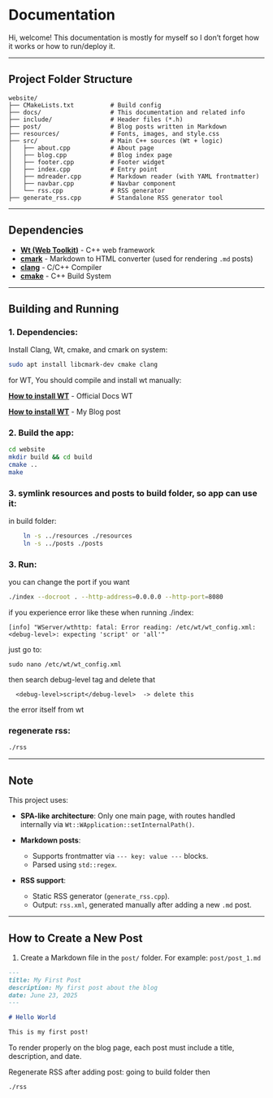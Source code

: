 # Documentation

Hi, welcome! This documentation is mostly for myself so I don’t forget how it works or how to run/deploy it.

---

## Project Folder Structure

```
website/
├── CMakeLists.txt          # Build config
├── docs/                   # This documentation and related info
├── include/                # Header files (*.h)
├── post/                   # Blog posts written in Markdown
├── resources/              # Fonts, images, and style.css
├── src/                    # Main C++ sources (Wt + logic)
│   ├── about.cpp           # About page
│   ├── blog.cpp            # Blog index page
│   ├── footer.cpp          # Footer widget
│   ├── index.cpp           # Entry point
│   ├── mdreader.cpp        # Markdown reader (with YAML frontmatter)
│   ├── navbar.cpp          # Navbar component
│   └── rss.cpp             # RSS generator
├── generate_rss.cpp        # Standalone RSS generator tool
```

---

## Dependencies

* [**Wt (Web Toolkit)**](https://www.webtoolkit.eu/wt) - C++ web framework
* [**cmark**](https://github.com/commonmark/cmark) - Markdown to HTML converter (used for rendering `.md` posts)
* [**clang**](https://clang.llvm.org/) - C/C++ Compiler
* [**cmake**](https://cmake.org/) - C++ Build System


---

## Building and Running

### 1. Dependencies:

Install Clang, Wt, cmake, and cmark on system:

```bash
sudo apt install libcmark-dev cmake clang
```
for WT, You should compile and install wt manually:

[**How to install WT**](https://www.webtoolkit.eu/wt/doc/reference/html/InstallationUnix.html) - Official Docs WT

[**How to install WT**](https://misaka.bearblog.dev/wt-web-framework-untuk-cpp) - My Blog post

### 2. Build the app:

```bash
cd website
mkdir build && cd build
cmake ..
make
```
### 3. symlink resources and posts to build folder, so app can use it:
in build folder:

```bash
    ln -s ../resources ./resources
    ln -s ../posts ./posts
```

### 3. Run:

you can change the port if you want
```bash
./index --docroot . --http-address=0.0.0.0 --http-port=8080
```

if you experience error like these when running ./index:
```
[info] "WServer/wthttp: fatal: Error reading: /etc/wt/wt_config.xml: <debug-level>: expecting 'script' or 'all'"
```
just go to:
```
sudo nano /etc/wt/wt_config.xml
```
then search debug-level tag and delete that
```
  <debug-level>script</debug-level>  -> delete this
  ```
  the error itself from wt

### regenerate rss:
```bash
./rss
```

---

## Note

This project uses:

* **SPA-like architecture**: Only one main page, with routes handled internally via `Wt::WApplication::setInternalPath()`.
* **Markdown posts**:

  * Supports frontmatter via `--- key: value ---` blocks.
  * Parsed using `std::regex`.
* **RSS support**:

  * Static RSS generator (`generate_rss.cpp`).
  * Output: `rss.xml`, generated manually after adding a new `.md` post.

---

## How to Create a New Post

1. Create a Markdown file in the `post/` folder. For example: `post/post_1.md`

```md
---
title: My First Post
description: My first post about the blog 
date: June 23, 2025
---

# Hello World

This is my first post!
```
To render properly on the blog page, each post must include a title, description, and date.

Regenerate RSS after adding post:
going to build folder then

```bash
./rss
```